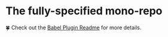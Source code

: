 # The fully-specified mono-repo

🍀 Check out the [Babel Plugin Readme](https://github.com/tujoworker/fully-specified/tree/main/babel-plugin-fully-specified) for more details.
